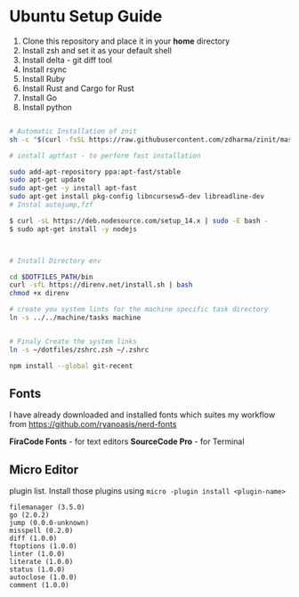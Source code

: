 # Ubuntu Setup Guide

1. Clone this repository and place it in your **home** directory
2. Install zsh and set it as your default shell
3. Install delta - git diff tool
4. Install rsync
5. Install Ruby
6. Install Rust and Cargo for Rust
7. Install Go
8. Install python

```sh

# Automatic Installation of znit
sh -c "$(curl -fsSL https://raw.githubusercontent.com/zdharma/zinit/master/doc/install.sh)"

# install aptfast - to perform fast installation

sudo add-apt-repository ppa:apt-fast/stable
sudo apt-get update
sudo apt-get -y install apt-fast
sudo apt-get install pkg-config libncursesw5-dev libreadline-dev
# Instal autojump,fzf

$ curl -sL https://deb.nodesource.com/setup_14.x | sudo -E bash -
$ sudo apt-get install -y nodejs



# Install Directory env

cd $DOTFILES_PATH/bin
curl -sfL https://direnv.net/install.sh | bash
chmod +x direnv

# create you system lints for the machine specific task directory
ln -s ../../machine/tasks machine


# Finaly Create the system links
ln -s ~/dotfiles/zshrc.zsh ~/.zshrc

npm install --global git-recent
```




## Fonts

I have already downloaded and installed fonts which suites my workflow from https://github.com/ryanoasis/nerd-fonts

**FiraCode Fonts** - for text editors
**SourceCode Pro** - for Terminal


## Micro Editor

plugin list. Install those plugins using `micro -plugin install <plugin-name>`

```
filemanager (3.5.0)
go (2.0.2)
jump (0.0.0-unknown)
misspell (0.2.0)
diff (1.0.0)
ftoptions (1.0.0)
linter (1.0.0)
literate (1.0.0)
status (1.0.0)
autoclose (1.0.0)
comment (1.0.0)
```